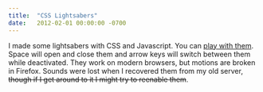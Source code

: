 ```yaml
---
title:  "CSS Lightsabers"
date:   2012-02-01 00:00:00 -0700
---
```


I made some lightsabers with CSS and Javascript. You can [play with them](/lightsaber). Space will open and close them and arrow keys will switch between them while deactivated.
They work on modern browsers, but motions are broken in Firefox. Sounds were lost when I recovered them from my old server, ~~though if I get around to it I might try to reenable them~~.
